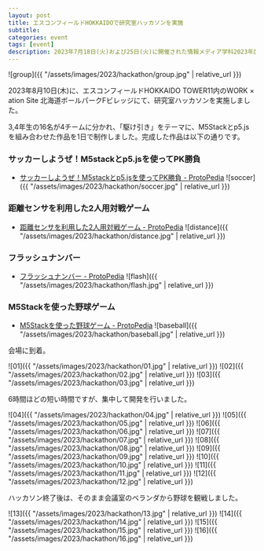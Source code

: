 ```yaml
---
layout: post
title: エスコンフィールドHOKKAIDOで研究室ハッカソンを実施
subtitle: 
categories: event
tags: [event]
description: 2023年7月18日(火)および25日(火)に開催された情報メディア学科2023年度卒業研究企画発表会で4年生8名が発表しました。
---
```

![group]({{ "/assets/images/2023/hackathon/group.jpg" | relative_url }})

2023年8月10日(木)に、エスコンフィールドHOKKAIDO TOWER11内のWORK × ation Site 北海道ボールパークFビレッジにて、研究室ハッカソンを実施しました。

3,4年生の16名が4チームに分かれ、「駆け引き」をテーマに、M5Stackとp5.jsを組み合わせた作品を1日で制作しました。完成した作品は以下の通りです。

### サッカーしようぜ！M5stackとp5.jsを使ってPK勝負
- [サッカーしようぜ！M5stackとp5.jsを使ってPK勝負 - ProtoPedia](https://protopedia.net/prototype/4200)
![soccer]({{ "/assets/images/2023/hackathon/soccer.jpg" | relative_url }})

### 距離センサを利用した2人用対戦ゲーム
- [距離センサを利用した2人用対戦ゲーム - ProtoPedia](https://protopedia.net/prototype/4198)
![distance]({{ "/assets/images/2023/hackathon/distance.jpg" | relative_url }})

### フラッシュナンバー
- [フラッシュナンバー - ProtoPedia](https://protopedia.net/prototype/4226)
![flash]({{ "/assets/images/2023/hackathon/flash.jpg" | relative_url }})

### M5Stackを使った野球ゲーム
- [M5Stackを使った野球ゲーム - ProtoPedia](https://protopedia.net/prototype/4665)
![baseball]({{ "/assets/images/2023/hackathon/baseball.jpg" | relative_url }})

会場に到着。

![01]({{ "/assets/images/2023/hackathon/01.jpg" | relative_url }})
![02]({{ "/assets/images/2023/hackathon/02.jpg" | relative_url }})
![03]({{ "/assets/images/2023/hackathon/03.jpg" | relative_url }})

6時間ほどの短い時間ですが、集中して開発を行いました。

![04]({{ "/assets/images/2023/hackathon/04.jpg" | relative_url }})
![05]({{ "/assets/images/2023/hackathon/05.jpg" | relative_url }})
![06]({{ "/assets/images/2023/hackathon/06.jpg" | relative_url }})
![07]({{ "/assets/images/2023/hackathon/07.jpg" | relative_url }})
![08]({{ "/assets/images/2023/hackathon/08.jpg" | relative_url }})
![09]({{ "/assets/images/2023/hackathon/09.jpg" | relative_url }})
![10]({{ "/assets/images/2023/hackathon/10.jpg" | relative_url }})
![11]({{ "/assets/images/2023/hackathon/11.jpg" | relative_url }})
![12]({{ "/assets/images/2023/hackathon/12.jpg" | relative_url }})

ハッカソン終了後は、そのまま会議室のベランダから野球を観戦しました。

![13]({{ "/assets/images/2023/hackathon/13.jpg" | relative_url }})
![14]({{ "/assets/images/2023/hackathon/14.jpg" | relative_url }})
![15]({{ "/assets/images/2023/hackathon/15.jpg" | relative_url }})
![16]({{ "/assets/images/2023/hackathon/16.jpg" | relative_url }})
